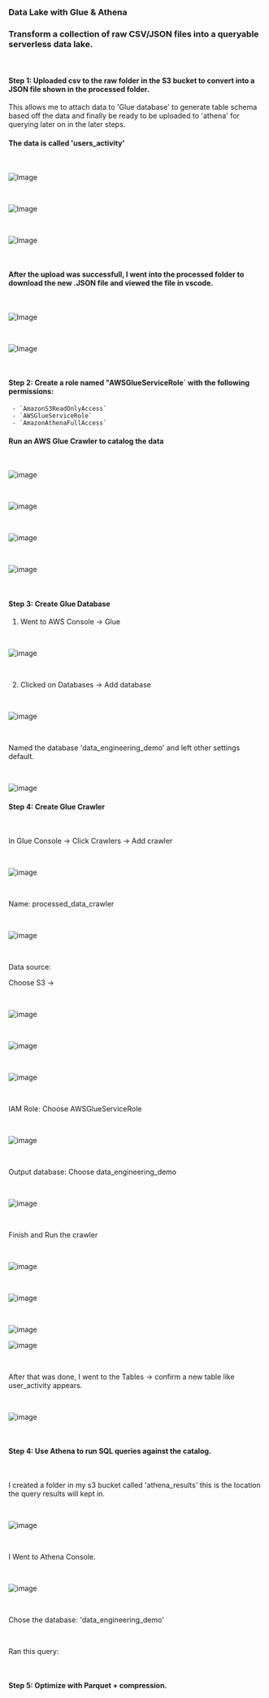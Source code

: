 ### Data Lake with Glue & Athena

### Transform a collection of raw CSV/JSON files into a queryable serverless data lake.

<br>




####  Step 1: Uploaded csv to the raw folder in the S3 bucket to convert into a JSON file shown in the processed folder. 
This allows me to attach data to 'Glue database' to generate table schema based off the data and finally be ready to be uploaded to 'athena' for querying later on in the later steps. 


#### The data is called 'users_activity' 


<br>


![Image](https://github.com/user-attachments/assets/2770c749-6e49-4c90-93e3-f98703ecfd01)


<br>


![Image](https://github.com/user-attachments/assets/0dcf0c40-6548-4362-9e2c-f116867ff1e3)



<br>


![Image](https://github.com/user-attachments/assets/872a4c50-7f9a-4d25-857b-9df6f1d38c66)


<br>



#### After the upload was successfull, I went into the processed folder to download the new .JSON file and viewed the file in vscode. 

<br>

![Image](https://github.com/user-attachments/assets/1ce13598-5fa6-40d8-851d-54e45ff75523)


<br>

![Image](https://github.com/user-attachments/assets/33028f24-1661-4665-8e8a-dafbac9c74ea)



<br>




#### Step 2: Create a role named "AWSGlueServiceRole` with the following permissions:
     - `AmazonS3ReadOnlyAccess`
     - `AWSGlueServiceRole`
     - `AmazonAthenaFullAccess`

#### Run an AWS Glue Crawler to catalog the data

<br>


![image](https://github.com/user-attachments/assets/f8967f71-94e1-46a3-b6af-d416a99eb0b5)


<br>


![image](https://github.com/user-attachments/assets/6afa5b6e-8345-47b9-8e1e-f65c0c6ce131)


<br>


![image](https://github.com/user-attachments/assets/7f45b288-fb23-4223-96cf-55cba81d2d5e)


<br>


![image](https://github.com/user-attachments/assets/b9478f64-1f71-44c5-aabe-d17eb3528275)


<br>




#### Step 3: Create Glue Database

1. Went to AWS Console → Glue

<br>

![image](https://github.com/user-attachments/assets/263aa07b-2a80-44de-b520-df59b8f1fb72)

<br>

2. Clicked on Databases → Add database
   
<br>

![image](https://github.com/user-attachments/assets/2419d13e-4a29-4773-88a8-6e65853de6a2)

<br>

Named the database 'data_engineering_demo' and left other settings default. 

<br>

![image](https://github.com/user-attachments/assets/f5a3f6d0-624c-48b0-9894-c2e7f89ba2a1)





#### Step 4: Create Glue Crawler

<br> 

In Glue Console → Click Crawlers → Add crawler

<br>

![image](https://github.com/user-attachments/assets/81d27390-d498-4773-94f2-12e2867f0dd7)

<br>

Name: processed_data_crawler

<br>

![image](https://github.com/user-attachments/assets/f64e7fda-b3d4-4da9-aa71-bea9cc35f3f6)

<br>

Data source:

Choose S3 →

<br>

![image](https://github.com/user-attachments/assets/1783386e-c4ef-4fe2-823d-75230db4fdaf)

<br> 

![image](https://github.com/user-attachments/assets/76b97664-5bfb-4529-803a-e5e5c8c1f317)

<br>

![image](https://github.com/user-attachments/assets/605c5db3-9735-4ddd-87f9-5613b9d0af8a)

<br>

IAM Role: Choose AWSGlueServiceRole

<br>

![image](https://github.com/user-attachments/assets/5683d0d2-a1d1-42cd-a8a3-f13ab14c7489)

<br>


Output database: Choose data_engineering_demo

<br>

![image](https://github.com/user-attachments/assets/96aaa189-cc98-4e18-bc6e-8bb3beb586cf)

<br>


Finish and Run the crawler


<br>

![image](https://github.com/user-attachments/assets/22620f3d-dc25-4f1d-b97e-b3916bf0a5df)

<br>

![image](https://github.com/user-attachments/assets/b79a46b3-dd66-479c-890d-2096f0e6d512)

<br>

![image](https://github.com/user-attachments/assets/de6ef7c6-5072-4208-be89-8bf6ed25188d)

![image](https://github.com/user-attachments/assets/5838ff2e-3480-49c0-a66b-3073973acae3)

<br>

After that was done, I went to the Tables → confirm a new table like user_activity appears.

<br>

![image](https://github.com/user-attachments/assets/55b1d1c0-933e-4bf0-a6f2-159bc2482442)

<br>






#### Step 4: Use Athena to run SQL queries against the catalog.

<br>

I created a folder in my s3 bucket called 'athena_results' this is the location the query results will kept in. 

<br>

![image](https://github.com/user-attachments/assets/f651792b-85b5-43c8-950a-a43fc0a10a8c)

<br>

I Went to Athena Console.

<br> 

![image](https://github.com/user-attachments/assets/98a05cf2-5a4e-4a6b-9d4b-48c394a3a0da)

<br>

Chose the database: 'data_engineering_demo'

<br>

Ran this query:





<br>














#### Step 5: Optimize with Parquet + compression.
